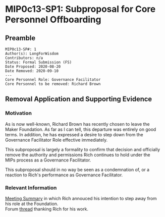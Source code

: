 # MIP0c13-SP1: Subproposal for Core Personnel Offboarding

## Preamble
```
MIP0c13-SP#: 1
Author(s): LongForWisdom
Contributors: n/a
Status: Formal Submission (FS)
Date Proposed: 2020-08-20 
Date Removed: 2020-09-10
---
Core Personnel Role: Governance Facilitator
Core Personnel to be removed: Richard Brown
```

## Removal Application and Supporting Evidence
    
### Motivation
As is now well-known, Richard Brown has recently chosen to leave the Maker Foundation. As far as I can tell, this departure was entirely on good terms. In addition, he has expressed a desire to step down from the Governance Facilitator Role effective immediately. 

This subproposal is largely a formality to confirm that decision and officially remove the authority and permissions Rich continues to hold under the MIPs process as a Governance Facilitator.

This subproposal should in no way be seen as a condemnation of, or a reaction to Rich's performance as Governance Facilitator. 

### Relevant Information
[Meeting Summary](https://github.com/makerdao/community/blob/master/governance/governance-and-risk-meetings/summaries/episode-102.md#rich-brown) in which Rich annouced his intention to step away from his role at the Foundation.  
Forum [thread](https://forum.makerdao.com/t/thank-you-rich-brown/3379) thanking Rich for his work.  

